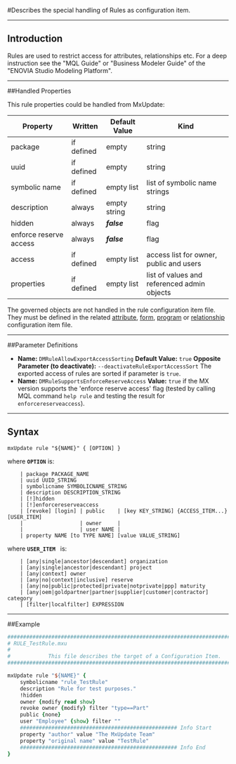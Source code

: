 <!--
 *
 *  This file is part of MxUpdate <http://www.mxupdate.org>.
 *
 *  MxUpdate is a deployment tool for a PLM platform to handle
 *  administration objects as single update files (configuration item).
 *
 *  Copyright (C) 2008-2016 The MxUpdate Team
 *
 *  The Manual of MxUpdate is licensed under a CC BY-NC-SA 4.0 license
 *  (Creative Commons Attribution-NonCommercial-ShareAlike 4.0 
 *  International 4.0 license).
 *
 *  You should have received a copy of the license along with this
 *  work. If not, see <http://creativecommons.org/licenses/by-nc-sa/4.0/>.
 *
-->

#Describes the special handling of Rules as configuration item.

----
## Introduction
Rules are used to restrict access for attributes, relationships etc. For a deep
instruction see the "MQL Guide" or "Business Modeler Guide" of the "ENOVIA
Studio Modeling Platform".

----
##Handled Properties

This rule properties could be handled from MxUpdate:

Property               | Written            | Default Value | Kind
-----------------------|--------------------|---------------|----
package                | if defined         | empty         | string
uuid                   | if defined         | empty         | string
symbolic name          | if defined         | empty list    | list of symbolic name strings
description            | always             | empty string  | string
hidden                 | always             | ***false***   | flag
enforce reserve access | always             | ***false***   | flag
access                 | if defined         | empty list    | access list for owner, public and users
properties             | if defined         | empty list    | list of values and referenced admin objects

The governed objects are not handled in the rule configuration item file. They must be defined in the related [attribute](CI_DM_Attribute.md), [form](CI_UI_Form.md), [program](CI_Program.md) or [relationship](CI_DM_Relationship.md) configuration item file.

----
##Parameter Definitions
*   **Name:** `DMRuleAllowExportAccessSorting`
    **Default Value:** `true`
    **Opposite Parameter (to deactivate):** `--deactivateRuleExportAccessSort`
    The exported access of rules are sorted if parameter is `true`.
*   **Name:** `DMRuleSupportsEnforceReserveAccess`
    **Value:** `true` if the MX version supports the 'enforce reserve access' flag (tested by calling MQL command `help rule` and testing the result for `enforcereserveaccess`).

----
## Syntax
```
mxUpdate rule "${NAME}" { [OPTION] }
```
where **`OPTION`** is:
```
    | package PACKAGE_NAME
    | uuid UUID_STRING
    | symbolicname SYMBOLICNAME_STRING
    | description DESCRIPTION_STRING
    | [!]hidden
    | [!]enforcereserveaccess
    | [revoke] [login] | public    | [key KEY_STRING] {ACCESS_ITEM...} [USER_ITEM]
    |                  | owner     | 
    |                  | user NAME | 
    | property NAME [to TYPE NAME] [value VALUE_STRING]
```
where **`USER_ITEM `** is:
```
    | [any|single|ancestor|descendant] organization
    | [any|single|ancestor|descendant] project
    | [any|context] owner
    | [any|no|context|inclusive] reserve
    | [any|no|public|protected|private|notprivate|ppp] maturity
    | [any|oem|goldpartner|partner|supplier|customer|contractor] category
    | [filter|localfilter] EXPRESSION
```

----
##Example
```tcl
################################################################################
# RULE_TestRule.mxu
#
#            This file describes the target of a Configuration Item.
################################################################################

mxUpdate rule "${NAME}" {
    symbolicname "rule_TestRule"
    description "Rule for test purposes."
    !hidden
    owner {modify read show}
    revoke owner {modify} filter "type==Part"
    public {none}
    user "Employee" {show} filter ""
    ################################################## Info Start
    property "author" value "The MxUpdate Team"
    property "original name" value "TestRule"
    ################################################## Info End
}
```
